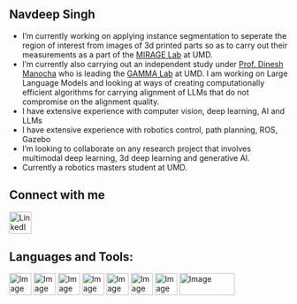 ## Navdeep Singh

- I’m currently working on applying instance segmentation to seperate the region of interest from images of 3d printed parts so as to carry out their measurements as a part of the [MIRAGE Lab](https://forms.office.com/r/sPbi8khC7G) at UMD.
- I’m currently also carrying out an independent study under [Prof. Dinesh Manocha](https://www.cs.umd.edu/people/dmanocha) who is leading the [GAMMA Lab](https://gamma.umd.edu/) at UMD. I am working on Large Language Models and looking at 
  ways of creating computationally efficient algorithms for carrying alignment of LLMs that do not compromise on the alignment quality.
- I have extensive experience with computer vision, deep learning, AI and LLMs
- I have extensive experience with robotics control, path planning, ROS, Gazebo
- I’m looking to collaborate on any research project that involves multimodal deep learning, 3d deep learning and generative AI.
- Currently a robotics masters student at UMD.

## Connect with me
<a href=https://www.linkedin.com/in/navdeep-singh-8b2bab194/>
    <img src="https://github.com/user-attachments/assets/060ae803-cbbd-4539-b47c-09d65ed190f9" alt="LinkedIn" width="40" />
</a>

## Languages and Tools:
<img src="https://github.com/user-attachments/assets/fdb85559-3b31-4495-91c8-f815add0e253" alt="Image" width="40" height="40" /> <img src="https://github.com/user-attachments/assets/0cb5abde-1f8a-404e-be5f-0b746e10f7fc" alt="Image" width="40" height="40" /> <img src="https://github.com/user-attachments/assets/d9338e5e-5107-440d-9943-39f06f529520" alt="Image" width="40" height="40" /> <img src= "https://github.com/user-attachments/assets/8152cdb4-9bcc-4348-889a-52442c7c9b25" alt="Image" width="40" height="40" /> <img src= "https://github.com/user-attachments/assets/f5215091-16b7-453a-8bc0-8cfb823e3522" alt="Image" width="40" height="40" /> <img src= "https://github.com/user-attachments/assets/be7fb5b6-e8f9-4726-8cf4-ecfe422d041f" alt="Image" width="40" height="40" /> <img src= "https://github.com/user-attachments/assets/7caf574f-51be-4809-9ac1-b01b5ac18417" alt="Image" width="40" height="40" /> <img src= "https://github.com/user-attachments/assets/01f26404-10e5-47f4-bf8b-7b68adfabab2" alt="Image" width="100" height="40" /> 




